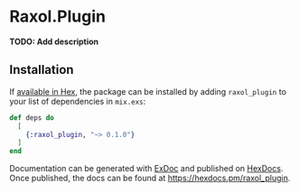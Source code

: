 # Raxol.Plugin

**TODO: Add description**

## Installation

If [available in Hex](https://hex.pm/docs/publish), the package can be installed
by adding `raxol_plugin` to your list of dependencies in `mix.exs`:

```elixir
def deps do
  [
    {:raxol_plugin, "~> 0.1.0"}
  ]
end
```

Documentation can be generated with [ExDoc](https://github.com/elixir-lang/ex_doc)
and published on [HexDocs](https://hexdocs.pm). Once published, the docs can
be found at <https://hexdocs.pm/raxol_plugin>.

